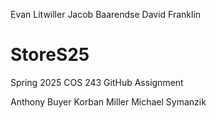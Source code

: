 Evan Litwiller
Jacob Baarendse
David Franklin
# StoreS25
Spring 2025 COS 243 GitHub Assignment

Anthony Buyer
Korban Miller
Michael Symanzik

